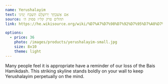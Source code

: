 ```yaml
---
name: Yerushalayim
text: אִם אֶשְׁכָּחֵךְ יְרוּשָׁלָ‍ִם תִּשְׁכַּח יְמִינִי
source: תהלים פרק קל״ז פסוק ה׳
link: https://he.wikisource.org/wiki/%D7%A7%D7%98%D7%92%D7%95%D7%A8%D7%99%D7%94:%D7%AA%D7%94%D7%9C%D7%99%D7%9D_%D7%A7%D7%9C%D7%96_%D7%94

options:
  - price: 36
    photo: /images/products/yerushalayim-small.jpg
    size: 8x10
    theme: light
---
```


Many people feel it is appropriate have a reminder of our loss of the Bais Hamikdash. This striking skyline stands boldly on your wall to keep Yerushalayim perpetually on the mind.